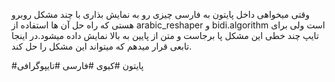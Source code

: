 وقتی میخواهی داخل پایتون به فارسی چیزی رو به نمایش بذاری با چند مشکل روبرو هستی که راه حل آن ها استفاده از arabic_reshaper و bidi.algorithm است ولی برای تایپ چند خطی این مشکل پا برجاست و متن از پایین به بالا نمایش داده میشود.در اینجا تابعی قرار میدهم که میتواند این مشکل را حل کند.

#پایتون 
#کیوی
#فارسی 
#تایپوگرافی
